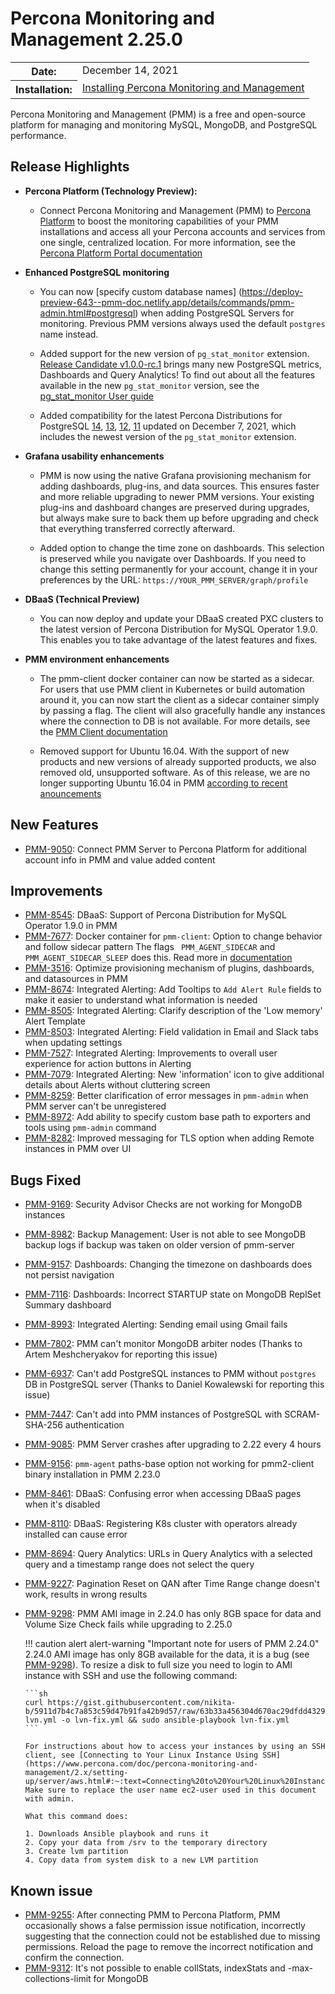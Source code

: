 # Percona Monitoring and Management 2.25.0

<table class="docutils field-list" frame="void" rules="none">
  <colgroup>
    <col class="field-name">
    <col class="field-body">
  </colgroup>
  <tbody valign="top">
    <tr class="field-odd field">
      <th class="field-name">Date:</th>
      <td class="field-body">December 14, 2021</td>
    </tr>
    <tr class="field-even field">
      <th class="field-name">Installation:</th>
      <td class="field-body">
        <a class="reference external" href="https://www.percona.com/software/pmm/quickstart">Installing Percona Monitoring and Management</a></td>
    </tr>
  </tbody>
</table>

Percona Monitoring and Management (PMM) is a free and open-source platform for managing and monitoring MySQL, MongoDB, and PostgreSQL performance.

## Release Highlights 
- **Percona Platform (Technology Preview):** 
    - Connect Percona Monitoring and Management (PMM) to [Percona Platform](https://www.percona.com/software/percona-platform) to boost the monitoring capabilities of your PMM installations and access all your Percona accounts and services from one single, centralized location. For more information, see the [Percona Platform Portal documentation](https://docs.percona.com/percona-platform/connect-pmm.html)



- **Enhanced PostgreSQL monitoring**
    - You can now [specify custom database names] (https://deploy-preview-643--pmm-doc.netlify.app/details/commands/pmm-admin.html#postgresql) when adding PostgreSQL Servers for monitoring. Previous PMM versions always used the default `postgres` name instead. 


    -  Added support for the new version of `pg_stat_monitor` extension. [Release Candidate v1.0.0-rc.1](https://github.com/percona/pg_stat_monitor/releases/tag/1.0.0-rc.1) brings many new PostgreSQL metrics, Dashboards and Query Analytics! To find out about all the features available in the new `pg_stat_monitor` version, see the [pg_stat_monitor User guide](https://github.com/percona/pg_stat_monitor/blob/1.0.0-rc.1/docs/USER_GUIDE.md) 


    - Added compatibility for the latest Percona Distributions for PostgreSQL [14](https://www.percona.com/doc/postgresql/LATEST/release-notes-v14.1.upd2.html), [13](https://www.percona.com/doc/postgresql/13/release-notes-v13.5.upd2.html), [12](https://www.percona.com/doc/postgresql/12/release-notes-v12.8.upd.html), [11](https://www.percona.com/doc/postgresql/11/release-notes-v11.13.upd.html) updated on December 7, 2021, which includes the newest version of the `pg_stat_monitor` extension.  




- **Grafana usability enhancements**
    - PMM is now using the native Grafana provisioning mechanism for adding dashboards, plug-ins, and data sources. This ensures faster and more reliable upgrading to newer PMM versions. 
Your existing plug-ins and dashboard changes are preserved during upgrades, but always make sure to back them up before upgrading and check that everything transferred correctly afterward. 


    - Added option to change the time zone on dashboards. This selection is preserved while you navigate over Dashboards. If you need to change this setting permanently for your account, change it in your preferences by the URL: `https://YOUR_PMM_SERVER/graph/profile`


- **DBaaS (Technical Preview)**
    - You can now deploy and update your DBaaS created PXC clusters to the latest version of Percona Distribution for MySQL Operator 1.9.0. This enables you to take advantage of the latest features and fixes. 


- **PMM environment enhancements**
     - The pmm-client docker container can now be started as a sidecar.  For users that use PMM client in Kubernetes or build automation around it, you can now start the client as a sidecar container simply by passing a flag.  The client will also gracefully handle any instances where the connection to DB  is not available. For more details, see the [PMM Client documentation](https://www.percona.com/doc/percona-monitoring-and-management/2.x/setting-up/client/index.html#install)

    - Removed support for Ubuntu 16.04. With the support of new products and new versions of already supported products, we also removed old, unsupported software. As of this release, we are no longer supporting Ubuntu 16.04 in PMM [according to recent anouncements](https://www.percona.com/blog/eol-pmmv1-mongo40-ubuntu1604)


## New Features

- [PMM-9050](https://jira.percona.com/browse/PMM-9050): Connect PMM Server to Percona Platform for additional account info in PMM and value added content

## Improvements

- [PMM-8545](https://jira.percona.com/browse/PMM-8545): DBaaS: Support of Percona Distribution for MySQL Operator 1.9.0 in PMM
- [PMM-7677](https://jira.percona.com/browse/PMM-7677): Docker container for `pmm-client`: Option to change behavior and follow sidecar pattern The flags ` PMM_AGENT_SIDECAR` and `PMM_AGENT_SIDECAR_SLEEP` does this. Read more in [documentation](https://www.percona.com/doc/percona-monitoring-and-management/2.x/setting-up/client/index.html#docker)
- [PMM-3516](https://jira.percona.com/browse/PMM-3516): Optimize provisioning mechanism of plugins, dashboards, and datasources in PMM
- [PMM-8674](https://jira.percona.com/browse/PMM-8674): Integrated Alerting: Add Tooltips to `Add Alert Rule` fields to make it easier to understand what information is needed
- [PMM-8505](https://jira.percona.com/browse/PMM-8505): Integrated Alerting: Clarify description of the 'Low memory' Alert Template
- [PMM-8503](https://jira.percona.com/browse/PMM-8503): Integrated Alerting: Field validation in Email and Slack tabs when updating settings
- [PMM-7527](https://jira.percona.com/browse/PMM-7527): Integrated Alerting: Improvements to overall user experience for action buttons in Alerting
- [PMM-7079](https://jira.percona.com/browse/PMM-7079): Integrated Alerting: New 'information' icon to give additional details about Alerts without cluttering screen
- [PMM-8259](https://jira.percona.com/browse/PMM-8259): Better clarification of error messages in `pmm-admin` when PMM server can't be unregistered
- [PMM-8972](https://jira.percona.com/browse/PMM-8972): Add ability to specify custom base path to exporters and tools using `pmm-admin` command
- [PMM-8282](https://jira.percona.com/browse/PMM-8282): Improved messaging for TLS option when adding Remote instances in PMM over UI

## Bugs Fixed

- [PMM-9169](https://jira.percona.com/browse/PMM-9169): Security Advisor Checks are not working for MongoDB instances
- [PMM-8982](https://jira.percona.com/browse/PMM-8982): Backup Management: User is not able to see MongoDB backup logs if backup was taken on older version of pmm-server
- [PMM-9157](https://jira.percona.com/browse/PMM-9157): Dashboards: Changing the timezone on dashboards does not persist navigation
- [PMM-7116](https://jira.percona.com/browse/PMM-7116): Dashboards: Incorrect STARTUP state on MongoDB ReplSet Summary dashboard
- [PMM-8993](https://jira.percona.com/browse/PMM-8993): Integrated Alerting: Sending email using Gmail fails
- [PMM-7802](https://jira.percona.com/browse/PMM-7802): PMM can't monitor MongoDB arbiter nodes (Thanks to Artem Meshcheryakov for reporting this issue)
- [PMM-6937](https://jira.percona.com/browse/PMM-6937): Can't add PostgreSQL instances to PMM without `postgres` DB in PostgreSQL server (Thanks to Daniel Kowalewski for reporting this issue)
- [PMM-7447](https://jira.percona.com/browse/PMM-7447): Can't add into PMM instances of PostgreSQL with SCRAM-SHA-256 authentication
- [PMM-9085](https://jira.percona.com/browse/PMM-9085): PMM Server crashes after upgrading to 2.22 every 4 hours
- [PMM-9156](https://jira.percona.com/browse/PMM-9156): `pmm-agent` paths-base option not working for pmm2-client binary installation in PMM 2.23.0
- [PMM-8461](https://jira.percona.com/browse/PMM-8461): DBaaS: Confusing error when accessing DBaaS pages when it's disabled
- [PMM-8110](https://jira.percona.com/browse/PMM-8110): DBaaS: Registering K8s cluster with operators already installed can cause error
- [PMM-8694](https://jira.percona.com/browse/PMM-8694): Query Analytics: URLs in Query Analytics with a selected query and a timestamp range does not select the query
- [PMM-9227](https://jira.percona.com/browse/PMM-9227): Pagination Reset on QAN after Time Range change doesn't work, results in wrong results
- [PMM-9298](https://jira.percona.com/browse/PMM-9298): PMM AMI image in 2.24.0 has only 8GB space for data and Volume Size Check fails while upgrading to 2.25.0

  !!! caution alert alert-warning "Important note for users of PMM 2.24.0"
      2.24.0 AMI image has only 8GB available for the data, it is a bug (see [PMM-9298](https://jira.percona.com/browse/PMM-9298)). To resize a disk to full size you need to login to AMI instance with SSH and use the following command:

      ```sh
      curl https://gist.githubusercontent.com/nikita-b/5911d7b4c7a853c59d47b91fa42b9d57/raw/63b33a456304d670ac29dfdd4329ff782bbf9a60/pmm2.24.0-lvn.yml -o lvn-fix.yml && sudo ansible-playbook lvn-fix.yml
      ```

      For instructions about how to access your instances by using an SSH client, see [Connecting to Your Linux Instance Using SSH](https://www.percona.com/doc/percona-monitoring-and-management/2.x/setting-up/server/aws.html#:~:text=Connecting%20to%20Your%20Linux%20Instance%20Using%20SSH)
      Make sure to replace the user name ec2-user used in this document with admin.

      What this command does:

      1. Downloads Ansible playbook and runs it
      2. Copy your data from /srv to the temporary directory
      3. Create lvm partition
      4. Copy data from system disk to a new LVM partition
    
## Known issue
- [PMM-9255](https://jira.percona.com/browse/PMM-9255): After connecting PMM to Percona Platform, PMM occasionally shows a false permission issue notification, incorrectly suggesting that the connection could not be established due to missing permissions. Reload the page to remove the incorrect notification and confirm the connection.
- [PMM-9312](https://jira.percona.com/browse/PMM-9312): It's not possible to enable collStats, indexStats and -max-collections-limit for MongoDB
